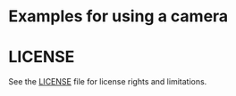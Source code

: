 # Examples for using a camera

# LICENSE
See the [LICENSE](../LICENSE.md) file for license rights and limitations.
